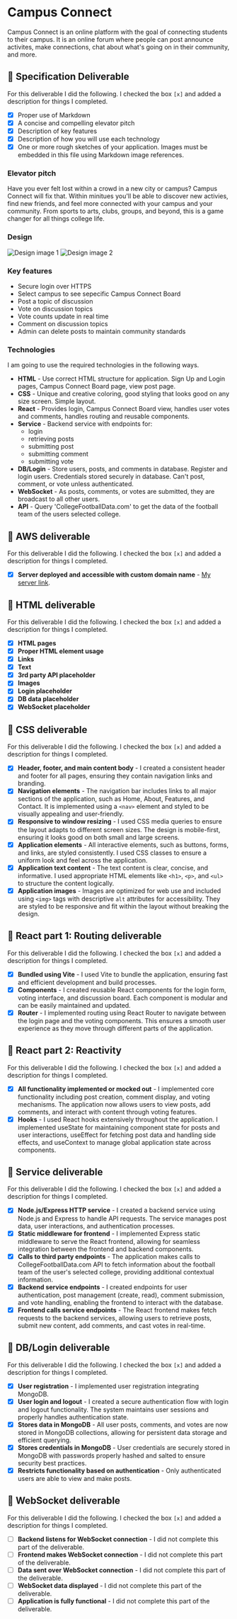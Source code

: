 # Campus Connect

<!-- [My Notes](notes.md) -->

Campus Connect is an online platform with the goal of connecting students to their campus. It is an online forum where people can post announce activites, make connections, chat about what's going on in their community, and more.

## 🚀 Specification Deliverable

<!-- > [!NOTE]
>  Fill in this sections as the submission artifact for this deliverable. You can refer to this [example](https://github.com/webprogramming260/startup-example/blob/main/README.md) for inspiration. -->

For this deliverable I did the following. I checked the box `[x]` and added a description for things I completed.

- [x] Proper use of Markdown
- [x] A concise and compelling elevator pitch
- [x] Description of key features
- [x] Description of how you will use each technology
- [x] One or more rough sketches of your application. Images must be embedded in this file using Markdown image references.

### Elevator pitch

Have you ever felt lost within a crowd in a new city or campus? Campus Connect will fix that. Within minitues you'll be able to discover new activies, find new friends, and feel more connected with your campus and your community. From sports to arts, clubs, groups, and beyond, this is a game changer for all things college life.

### Design

![Design image 1](initial-mockup-1.png)
![Design image 2](initial-mockup-2.png)

### Key features

- Secure login over HTTPS
- Select campus to see sepecific Campus Connect Board
- Post a topic of discussion
- Vote on discussion topics
- Vote counts update in real time
- Comment on discussion topics
- Admin can delete posts to maintain community standards


### Technologies

I am going to use the required technologies in the following ways.

- **HTML** - Use correct HTML structure for application. Sign Up and Login pages, Campus Connect Board page, view post page.
- **CSS** - Unique and creative coloring, good styling that looks good on any size screen. Simple layout.
- **React** - Provides login, Campus Connect Board view, handles user votes and comments, handles routing and reusable components.
- **Service** - Backend service with endpoints for:
    - login
    - retrieving posts
    - submitting post
    - submitting comment
    - submitting vote
- **DB/Login** - Store users, posts, and comments in database. Register and login users. Credentials stored securely in database. Can't post, comment, or vote unless authenticated.
- **WebSocket** - As posts, comments, or votes are submitted, they are broadcast to all other users.
- **API** - Query 'CollegeFootballData.com' to get the data of the football team of the users selected college.

## 🚀 AWS deliverable

For this deliverable I did the following. I checked the box `[x]` and added a description for things I completed.

- [x] **Server deployed and accessible with custom domain name** - [My server link](https://luke-fairbanks.click).

## 🚀 HTML deliverable

For this deliverable I did the following. I checked the box `[x]` and added a description for things I completed.

- [x] **HTML pages**
- [x] **Proper HTML element usage**
- [x] **Links**
- [x] **Text**
- [x] **3rd party API placeholder**
- [x] **Images**
- [x] **Login placeholder**
- [x] **DB data placeholder**
- [x] **WebSocket placeholder**

## 🚀 CSS deliverable

For this deliverable I did the following. I checked the box `[x]` and added a description for things I completed.

- [x] **Header, footer, and main content body** - I created a consistent header and footer for all pages, ensuring they contain navigation links and branding.
- [x] **Navigation elements** - The navigation bar includes links to all major sections of the application, such as Home, About, Features, and Contact. It is implemented using a `<nav>` element and styled to be visually appealing and user-friendly.
- [x] **Responsive to window resizing** - I used CSS media queries to ensure the layout adapts to different screen sizes. The design is mobile-first, ensuring it looks good on both small and large screens.
- [x] **Application elements** - All interactive elements, such as buttons, forms, and links, are styled consistently. I used CSS classes to ensure a uniform look and feel across the application.
- [x] **Application text content** - The text content is clear, concise, and informative. I used appropriate HTML elements like `<h1>`, `<p>`, and `<ul>` to structure the content logically.
- [x] **Application images** - Images are optimized for web use and included using `<img>` tags with descriptive `alt` attributes for accessibility. They are styled to be responsive and fit within the layout without breaking the design.

## 🚀 React part 1: Routing deliverable

For this deliverable I did the following. I checked the box `[x]` and added a description for things I completed.

- [x] **Bundled using Vite** - I used Vite to bundle the application, ensuring fast and efficient development and build processes.
- [x] **Components** - I created reusable React components for the login form, voting interface, and discussion board. Each component is modular and can be easily maintained and updated.
- [x] **Router** - I implemented routing using React Router to navigate between the login page and the voting components. This ensures a smooth user experience as they move through different parts of the application.

## 🚀 React part 2: Reactivity

For this deliverable I did the following. I checked the box `[x]` and added a description for things I completed.

- [x] **All functionality implemented or mocked out** - I implemented core functionality including post creation, comment display, and voting mechanisms. The application now allows users to view posts, add comments, and interact with content through voting features.
- [x] **Hooks** - I used React hooks extensively throughout the application. I implemented useState for maintaining component state for posts and user interactions, useEffect for fetching post data and handling side effects, and useContext to manage global application state across components.

## 🚀 Service deliverable

For this deliverable I did the following. I checked the box `[x]` and added a description for things I completed.

- [x] **Node.js/Express HTTP service** - I created a backend service using Node.js and Express to handle API requests. The service manages post data, user interactions, and authentication processes.
- [x] **Static middleware for frontend** - I implemented Express static middleware to serve the React frontend, allowing for seamless integration between the frontend and backend components.
- [x] **Calls to third party endpoints** - The application makes calls to CollegeFootballData.com API to fetch information about the football team of the user's selected college, providing additional contextual information.
- [x] **Backend service endpoints** - I created endpoints for user authentication, post management (create, read), comment submission, and vote handling, enabling the frontend to interact with the database.
- [x] **Frontend calls service endpoints** - The React frontend makes fetch requests to the backend services, allowing users to retrieve posts, submit new content, add comments, and cast votes in real-time.

## 🚀 DB/Login deliverable

For this deliverable I did the following. I checked the box `[x]` and added a description for things I completed.

- [x] **User registration** - I implemented user registration integrating MongoDB.
- [x] **User login and logout** - I created a secure authentication flow with login and logout functionality. The system maintains user sessions and properly handles authentication state.
- [x] **Stores data in MongoDB** - All user posts, comments, and votes are now stored in MongoDB collections, allowing for persistent data storage and efficient querying.
- [x] **Stores credentials in MongoDB** - User credentials are securely stored in MongoDB with passwords properly hashed and salted to ensure security best practices.
- [x] **Restricts functionality based on authentication** - Only authenticated users are able to view and make posts.

## 🚀 WebSocket deliverable

For this deliverable I did the following. I checked the box `[x]` and added a description for things I completed.

- [ ] **Backend listens for WebSocket connection** - I did not complete this part of the deliverable.
- [ ] **Frontend makes WebSocket connection** - I did not complete this part of the deliverable.
- [ ] **Data sent over WebSocket connection** - I did not complete this part of the deliverable.
- [ ] **WebSocket data displayed** - I did not complete this part of the deliverable.
- [ ] **Application is fully functional** - I did not complete this part of the deliverable.

